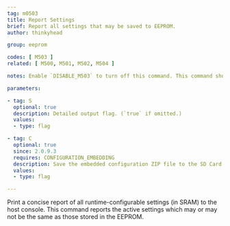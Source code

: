 ```yaml
---
tag: m0503
title: Report Settings
brief: Report all settings that may be saved to EEPROM.
author: thinkyhead

group: eeprom

codes: [ M503 ]
related: [ M500, M501, M502, M504 ]

notes: Enable `DISABLE_M503` to turn off this command. This command should be enabled, if possible.

parameters:

- tag: S
  optional: true
  description: Detailed output flag. (`true` if omitted.)
  values:
  - type: flag

- tag: C
  optional: true
  since: 2.0.9.3
  requires: CONFIGURATION_EMBEDDING
  description: Save the embedded configuration ZIP file to the SD Card or Flash Drive.
  values:
  - type: flag

---
```


Print a concise report of all runtime-configurable settings (in SRAM) to the host console.
This command reports the active settings which may or may not be the same as those stored in the EEPROM.
